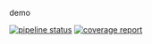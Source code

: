 demo

[![pipeline status](http://gitlab.evan.com:10080/Evan/Deploy-API/badges/master/pipeline.svg)](http://gitlab.evan.com:10080/Evan/Deploy-API/commits/master) [![coverage report](http://gitlab.evan.com:10080/Evan/Deploy-API/badges/master/coverage.svg)](http://gitlab.evan.com:10080/Evan/Deploy-API/commits/master)